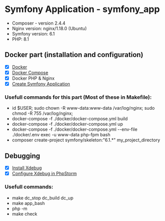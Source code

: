 # Symfony Application - symfony_app

- Composer - version 2.4.4
- Nginx version: nginx/1.18.0 (Ubuntu)
- Symfony version: 6.1
- PHP: 8.1

## Docker part (installation and configuration)

- [X] [Docker](https://docs.docker.com/engine/install/)
- [X] [Docker Compose](https://docs.docker.com/compose/install/)
- [X] Docker PHP & Nginx
- [X] [Create Symfony Application](https://symfony.com/doc/current/setup.html)

### Usefull commands for this part (Most of these in Makefile):
 - id $USER; sudo chown -R www-data:www-data /var/log/nginx; sudo chmod -R 755 /var/log/nginx;
 - docker-compose -f ./docker/docker-compose.yml build
 - docker-compose -f ./docker/docker-compose.yml up
 - docker-compose -f ./docker/docker-compose.yml --env-file ./docker/.env exec -u www-data php-fpm bash
 - composer create-project symfony/skeleton:"6.1.*" my_project_directory

## Debugging
- [X] [Install Xdebug](https://xdebug.org/docs/install#pecl)
- [X] [Configure Xdebug in PhpStorm](https://www.jetbrains.com/help/phpstorm/configuring-xdebug.html)

### Usefull commands:
- make dc_stop dc_build dc_up
- make app_bash
- php -m
- make check
